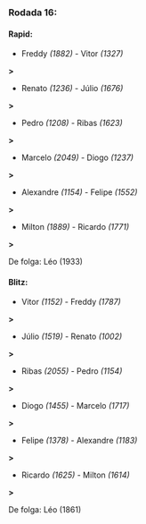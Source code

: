 ### Rodada 16:

#### Rapid:

* Freddy *(1882)*     -     Vitor *(1327)*

 **>** 
* Renato *(1236)*     -     Júlio *(1676)*

 **>** 
* Pedro *(1208)*     -     Ribas *(1623)*

 **>** 
* Marcelo *(2049)*     -     Diogo *(1237)*

 **>** 
* Alexandre *(1154)*     -     Felipe *(1552)*

 **>** 
* Milton *(1889)*     -     Ricardo *(1771)*

 **>** 

De folga: Léo (1933)

#### Blitz:

* Vitor *(1152)*     -     Freddy *(1787)*

 **>** 
* Júlio *(1519)*     -     Renato *(1002)*

 **>** 
* Ribas *(2055)*     -     Pedro *(1154)*

 **>** 
* Diogo *(1455)*     -     Marcelo *(1717)*

 **>** 
* Felipe *(1378)*     -     Alexandre *(1183)*

 **>** 
* Ricardo *(1625)*     -     Milton *(1614)*

 **>** 

De folga: Léo (1861)

